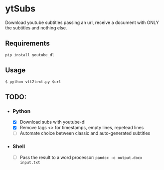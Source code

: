 # ytSubs
Download youtube subtitles passing an url, receive a document with ONLY the subtitles and nothing else.

## Requirements
`pip install youtube_dl`

## Usage
`$ python vtt2text.py $url`

## TODO:
- ### Python
  - [x] Download subs with youtube-dl
  - [x] Remove tags <> for timestamps, empty lines, repetead lines
  - [ ] Automate choice between classic and auto-generated subtitles 
- ### Shell
  - [ ] Pass the result to a word processor:
  `pandoc -o output.docx input.txt`
